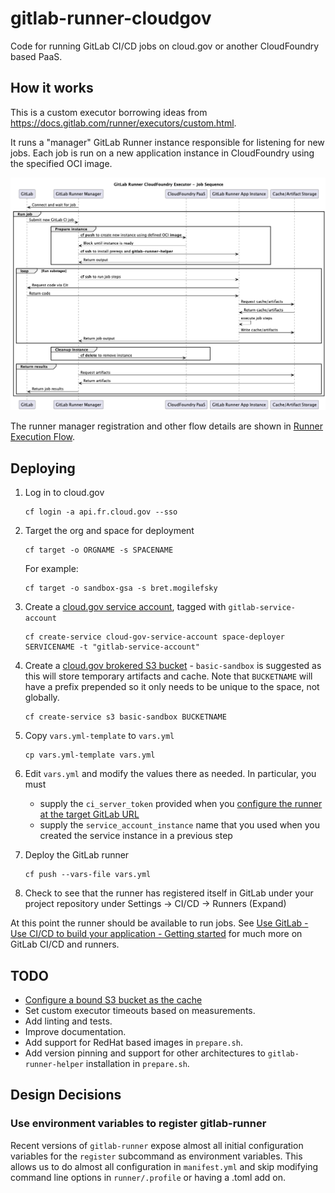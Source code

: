# gitlab-runner-cloudgov
Code for running GitLab CI/CD jobs on cloud.gov or another CloudFoundry based
PaaS.

## How it works

This is a custom executor borrowing ideas from https://docs.gitlab.com/runner/executors/custom.html.

It runs a "manager" GitLab Runner instance responsible for listening for new
jobs. Each job is run on a new application instance in CloudFoundry using the
specified OCI image.

![Fig 1 - Job sequence overview](doc/gitlab-runner-cf-driver-sequence.png)

The runner manager registration and other flow details are shown
in [Runner Execution Flow](https://gitlab.com/gitlab-org/gitlab-runner/-/tree/main/docs?ref_type=heads#runner-execution-flow).

## Deploying

1. Log in to cloud.gov
    ```
    cf login -a api.fr.cloud.gov --sso
    ```

2. Target the org and space for deployment
    ```
    cf target -o ORGNAME -s SPACENAME
    ```
    For example:
    ```
    cf target -o sandbox-gsa -s bret.mogilefsky
    ```

3. Create a [cloud.gov service account](https://cloud.gov/docs/services/cloud-gov-service-account/), tagged with `gitlab-service-account`
    ```
    cf create-service cloud-gov-service-account space-deployer SERVICENAME -t "gitlab-service-account"
    ```

4. Create a [cloud.gov brokered S3 bucket](https://cloud.gov/docs/services/s3/) - `basic-sandbox` is suggested as this will store temporary artifacts and cache. Note that `BUCKETNAME` will have a prefix prepended so it only needs to be unique to the space, not globally.
    ```
    cf create-service s3 basic-sandbox BUCKETNAME
    ```

4. Copy `vars.yml-template` to `vars.yml`
    ```
    cp vars.yml-template vars.yml
    ```

5. Edit `vars.yml` and modify the values there as needed. In particular, you must 
    * supply the `ci_server_token` provided when you [configure the runner at the target GitLab URL](https://docs.gitlab.com/ee/tutorials/create_register_first_runner/#create-and-register-a-project-runner)
    * supply the `service_account_instance` name that you used when you created the service instance in a previous step

6. Deploy the GitLab runner
    ```
    cf push --vars-file vars.yml
    ```
7. Check to see that the runner has registered itself in GitLab under your project
   repository under Settings -> CI/CD -> Runners (Expand)

At this point the runner should be available to run jobs. See [Use GitLab - Use CI/CD to build your application - Getting started](https://docs.gitlab.com/ee/ci/)
for much more on GitLab CI/CD and runners.

## TODO

- [Configure a bound S3 bucket as the cache](https://docs.gitlab.com/runner/configuration/advanced-configuration.html#the-runnerscaches3-section)
- Set custom executor timeouts based on measurements.
- Add linting and tests.
- Improve documentation.
- Add support for RedHat based images in `prepare.sh`.
- Add version pinning and support for other architectures to `gitlab-runner-helper`
  installation in `prepare.sh`.

## Design Decisions

### Use environment variables to register gitlab-runner

Recent versions of `gitlab-runner` expose almost all initial configuration
variables for the `register` subcommand as environment variables. This allows
us to do almost all configuration in `manifest.yml` and skip modifying
command line options in `runner/.profile` or having a .toml add on.
